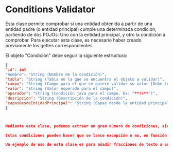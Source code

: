 # **Conditions Validator**

Esta clase permite comprobar si una entidad obtenida a partir de una entidad padre (o entidad principal) cumple una determinada condicion, partiendo de dos POJOs: Uno con la entidad principal, y otro la condición a comprobar. Para ejecutar esta clase, es necesario haber creado previamente los gettes correspondientes.

El objeto "Condición" debe seguir la siguiente estructura:

```json
{
"id": int
"nombre": "String (Nombre de la condición)",
"tabla": "String (Tabla en la que se encuentra el objeto a validar)",
"campo": "String (Campo para el que se quiere validar su valor [Debe tener su getter, y estar escrito en CamelCase])",
"valor": "String (Valor esperado para el campo)",
"operador": "String (Condición java para el campo. Ex: "**!=**")",
"desripcion": "String (Descripción de la condición)",
"capasDesdeEntidadPrincipal": "String (Capas desde la entidad principal, hasta la última entidad a evaluar separadas por comas. Ex: capa1,capa2,capa3...)"
}



Mediante esta clase, podemos extraer un gran número de condiciones, siempre y cuando se espere que el todos los objetos finales que parten de la entidad principal cumplan la condición. Es decir, no permite un "Cuando *al menos un* elemento X cumpla Y".

Estas condiciones pueden hacer que se lance excepción o no, en función de un campo booleano: "Excluyente".

Un ejemplo de uso de esta clase es para añadir fracciones de texto a un documento en función de si el objeto al que se refiere el documento cumple unas determinadas condiciones o no.
